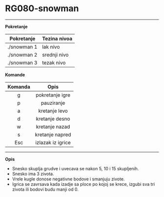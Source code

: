 # RG080-snowman

***

**Pokretanje**

|  Pokretanje           |  Tezina nivoa |
| --------------------- | --------------|
|   ./snowman 1         |  lak nivo     |
|   ./snowman 2         |  srednji nivo |
|   ./snowman 3         |  tezak nivo   |

**Komande**

| Komanda       |   Opis             |
|   :---:       |   :---:            |
|   g           |  pokretanje igre   |
|   p           |  pauziranje        |
|   a           |  kretanje levo     |
|   d           |  kretanje desno    |
|   w           |  kretanje nazad    |
|   s           |  kretanje napred   |
|   Esc         |  izlazak iz igrice |

***

**Opis**

* Snesko skuplja grudve i uvecava se nakon 5, 10 i 15 skupljenih.
* Snesko ima 3 zivota.
* Vrele kugle donose negativne bodove i smanjuju zivote.
* Igrica se zavrsava kada izadje sa ploce po kojoj se krece, izgubi sva tri zivota ili bodovi budu manji od 0.
